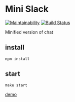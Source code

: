 # Mini Slack

[![Maintainability](https://api.codeclimate.com/v1/badges/eed5e96c85d2e8e526a9/maintainability)](https://codeclimate.com/github/raylyanway/project-lvl4-s355/maintainability)
[![Build Status](https://travis-ci.org/raylyanway/mini_slack.svg?branch=master)](https://travis-ci.org/raylyanway/mini_slack)

Minified version of chat

## install
`npm install`

## start
`make start`

[demo](https://peaceful-crag-49755.herokuapp.com/)
